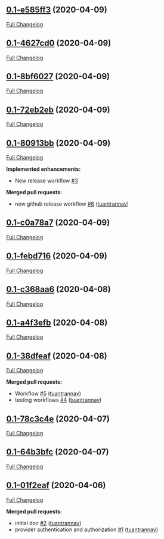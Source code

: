 

## [0.1-e585ff3](https://github.com/navikt/pam-import-api/tree/0.1-e585ff3) (2020-04-09)

[Full Changelog](https://github.com/navikt/pam-import-api/compare/0.1-4627cd0...0.1-e585ff3)

## [0.1-4627cd0](https://github.com/navikt/pam-import-api/tree/0.1-4627cd0) (2020-04-09)

[Full Changelog](https://github.com/navikt/pam-import-api/compare/0.1-8bf6027...0.1-4627cd0)

## [0.1-8bf6027](https://github.com/navikt/pam-import-api/tree/0.1-8bf6027) (2020-04-09)

[Full Changelog](https://github.com/navikt/pam-import-api/compare/0.1-72eb2eb...0.1-8bf6027)

## [0.1-72eb2eb](https://github.com/navikt/pam-import-api/tree/0.1-72eb2eb) (2020-04-09)

[Full Changelog](https://github.com/navikt/pam-import-api/compare/0.1-80913bb...0.1-72eb2eb)

## [0.1-80913bb](https://github.com/navikt/pam-import-api/tree/0.1-80913bb) (2020-04-09)

[Full Changelog](https://github.com/navikt/pam-import-api/compare/0.1-c0a78a7...0.1-80913bb)

**Implemented enhancements:**

- New release workflow [\#3](https://github.com/navikt/pam-import-api/issues/3)

**Merged pull requests:**

- new github release workflow [\#6](https://github.com/navikt/pam-import-api/pull/6) ([tuantrannav](https://github.com/tuantrannav))

## [0.1-c0a78a7](https://github.com/navikt/pam-import-api/tree/0.1-c0a78a7) (2020-04-09)

[Full Changelog](https://github.com/navikt/pam-import-api/compare/0.1-febd716...0.1-c0a78a7)

## [0.1-febd716](https://github.com/navikt/pam-import-api/tree/0.1-febd716) (2020-04-09)

[Full Changelog](https://github.com/navikt/pam-import-api/compare/0.1-c368aa6...0.1-febd716)

## [0.1-c368aa6](https://github.com/navikt/pam-import-api/tree/0.1-c368aa6) (2020-04-08)

[Full Changelog](https://github.com/navikt/pam-import-api/compare/0.1-a4f3efb...0.1-c368aa6)

## [0.1-a4f3efb](https://github.com/navikt/pam-import-api/tree/0.1-a4f3efb) (2020-04-08)

[Full Changelog](https://github.com/navikt/pam-import-api/compare/0.1-38dfeaf...0.1-a4f3efb)

## [0.1-38dfeaf](https://github.com/navikt/pam-import-api/tree/0.1-38dfeaf) (2020-04-08)

[Full Changelog](https://github.com/navikt/pam-import-api/compare/0.1-78c3c4e...0.1-38dfeaf)

**Merged pull requests:**

- Workflow  [\#5](https://github.com/navikt/pam-import-api/pull/5) ([tuantrannav](https://github.com/tuantrannav))
- testing workflows [\#4](https://github.com/navikt/pam-import-api/pull/4) ([tuantrannav](https://github.com/tuantrannav))

## [0.1-78c3c4e](https://github.com/navikt/pam-import-api/tree/0.1-78c3c4e) (2020-04-07)

[Full Changelog](https://github.com/navikt/pam-import-api/compare/0.1-64b3bfc...0.1-78c3c4e)

## [0.1-64b3bfc](https://github.com/navikt/pam-import-api/tree/0.1-64b3bfc) (2020-04-07)

[Full Changelog](https://github.com/navikt/pam-import-api/compare/0.1-01f2eaf...0.1-64b3bfc)

## [0.1-01f2eaf](https://github.com/navikt/pam-import-api/tree/0.1-01f2eaf) (2020-04-06)

[Full Changelog](https://github.com/navikt/pam-import-api/compare/65e558adc9cbb1b567dcaf34ad28b337bb65c362...0.1-01f2eaf)

**Merged pull requests:**

- initial doc [\#2](https://github.com/navikt/pam-import-api/pull/2) ([tuantrannav](https://github.com/tuantrannav))
- provider authentication and authorization [\#1](https://github.com/navikt/pam-import-api/pull/1) ([tuantrannav](https://github.com/tuantrannav))



